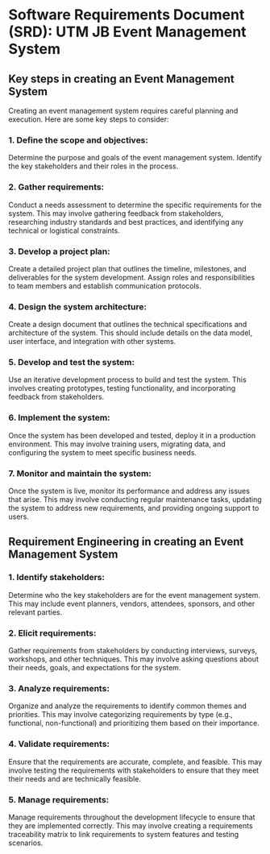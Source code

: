 
# Software Requirements Document (SRD): UTM JB Event Management System

## Key steps in creating an Event Management System
Creating an event management system requires careful planning and execution. Here are some key steps to consider:

### 1. Define the scope and objectives: 
Determine the purpose and goals of the event management system. Identify the key stakeholders and their roles in the process.

### 2. Gather requirements: 
Conduct a needs assessment to determine the specific requirements for the system. This may involve gathering feedback from stakeholders, researching industry standards and best practices, and identifying any technical or logistical constraints.

### 3. Develop a project plan: 
Create a detailed project plan that outlines the timeline, milestones, and deliverables for the system development. Assign roles and responsibilities to team members and establish communication protocols.

### 4. Design the system architecture: 
Create a design document that outlines the technical specifications and architecture of the system. This should include details on the data model, user interface, and integration with other systems.

### 5. Develop and test the system: 
Use an iterative development process to build and test the system. This involves creating prototypes, testing functionality, and incorporating feedback from stakeholders.

### 6. Implement the system: 
Once the system has been developed and tested, deploy it in a production environment. This may involve training users, migrating data, and configuring the system to meet specific business needs.

### 7. Monitor and maintain the system: 
Once the system is live, monitor its performance and address any issues that arise. This may involve conducting regular maintenance tasks, updating the system to address new requirements, and providing ongoing support to users.


## Requirement Engineering in creating an Event Management System

### 1. Identify stakeholders: 
Determine who the key stakeholders are for the event management system. This may include event planners, vendors, attendees, sponsors, and other relevant parties.

### 2. Elicit requirements: 
Gather requirements from stakeholders by conducting interviews, surveys, workshops, and other techniques. This may involve asking questions about their needs, goals, and expectations for the system.

### 3. Analyze requirements: 
Organize and analyze the requirements to identify common themes and priorities. This may involve categorizing requirements by type (e.g., functional, non-functional) and prioritizing them based on their importance.

### 4. Validate requirements: 
Ensure that the requirements are accurate, complete, and feasible. This may involve testing the requirements with stakeholders to ensure that they meet their needs and are technically feasible.

### 5. Manage requirements: 
Manage requirements throughout the development lifecycle to ensure that they are implemented correctly. This may involve creating a requirements traceability matrix to link requirements to system features and testing scenarios.